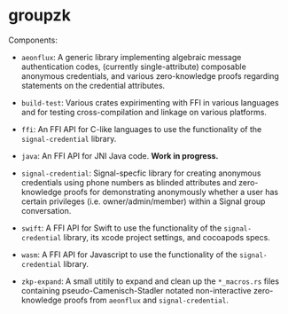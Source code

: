 # groupzk

Components:

* `aeonflux`: A generic library implementing algebraic message authentication
  codes, (currently single-attribute) composable anonymous credentials, and
  various zero-knowledge proofs regarding statements on the credential attributes.

* `build-test`: Various crates expirimenting with FFI in various
  languages and for testing cross-compilation and linkage on various platforms.

* `ffi`: An FFI API for C-like languages to use the functionality of the
  `signal-credential` library.

* `java`: An FFI API for JNI Java code. **Work in progress.**

* `signal-credential`: Signal-specfic library for creating anonymous credentials
  using phone numbers as blinded attributes and zero-knowledge proofs for
  demonstrating anonymously whether a user has certain privileges
  (i.e. owner/admin/member) within a Signal group conversation.

* `swift`: A FFI API for Swift to use the functionality of the
  `signal-credential` library, its xcode project settings, and cocoapods specs.

* `wasm`: A FFI API for Javascript to use the functionality of the
  `signal-credential` library.

* `zkp-expand`: A small utitily to expand and clean up the `*_macros.rs` files
  containing pseudo-Camenisch-Stadler notated non-interactive zero-knowledge
  proofs from `aeonflux` and `signal-credential`.
